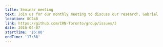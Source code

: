 ```yaml
---
title: Seminar meeting
text: Join us for our monthly meeting to discuss our research. Gabriel Menard will be presenting on "Digital Policy Regimes: an institutional analysis of digital policy as social policy"
location: UC248
link: https://github.com/IRN-Toronto/group/issues/3
date: 2016-04-07
startTime: '16:00'
endTime: '17:30'
---
```

